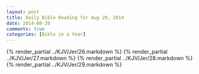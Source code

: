 ```yaml
---
layout: post
title: Daily Bible Reading for Aug 20, 2014
date: 2014-08-20
comments: true
categories: [Bible in a Year]
---
```

{% render_partial ../KJV/Jer/26.markdown %}
{% render_partial ../KJV/Jer/27.markdown %}
{% render_partial ../KJV/Jer/28.markdown %}
{% render_partial ../KJV/Jer/29.markdown %}
